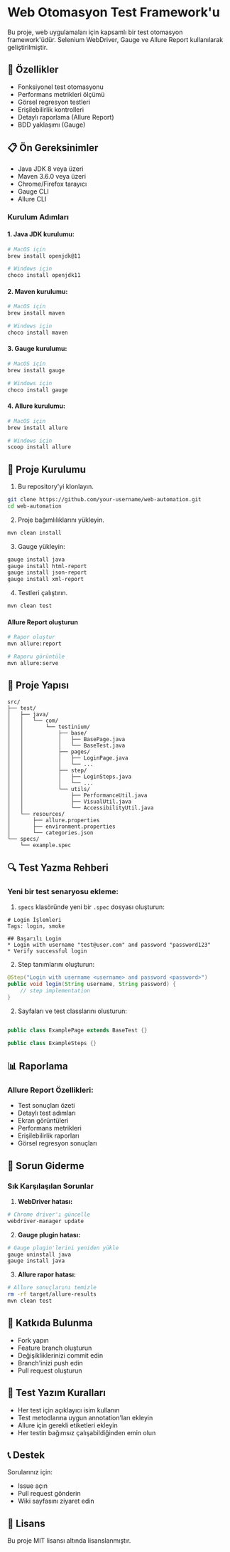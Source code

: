 # Web Otomasyon Test Framework'u

Bu proje, web uygulamaları için kapsamlı bir test otomasyon framework'üdür. Selenium WebDriver, Gauge ve Allure Report kullanılarak geliştirilmiştir.

## 🚀 Özellikler
- Fonksiyonel test otomasyonu
- Performans metrikleri ölçümü
- Görsel regresyon testleri
- Erişilebilirlik kontrolleri
- Detaylı raporlama (Allure Report)
- BDD yaklaşımı (Gauge)

## 📋 Ön Gereksinimler
- Java JDK 8 veya üzeri
- Maven 3.6.0 veya üzeri
- Chrome/Firefox tarayıcı
- Gauge CLI
- Allure CLI

### Kurulum Adımları

#### 1. Java JDK kurulumu:
```bash
# MacOS için
brew install openjdk@11

# Windows için
choco install openjdk11
```

#### 2. Maven kurulumu:
```bash
# MacOS için
brew install maven

# Windows için
choco install maven
```

#### 3. Gauge kurulumu:
```bash
# MacOS için
brew install gauge

# Windows için
choco install gauge
```

#### 4. Allure kurulumu:
```bash
# MacOS için
brew install allure

# Windows için
scoop install allure
```

## 🔧 Proje Kurulumu

1. Bu repository'yi klonlayın.
```bash
git clone https://github.com/your-username/web-automation.git
cd web-automation
```

2. Proje bağımlılıklarını yükleyin.
```bash
mvn clean install
```

3. Gauge yükleyin:
```bash
gauge install java
gauge install html-report
gauge install json-report
gauge install xml-report
```

4. Testleri çalıştırın.
```bash
mvn clean test
```

#### Allure Report oluşturun
```bash
# Rapor oluştur
mvn allure:report

# Raporu görüntüle
mvn allure:serve
```

## 📁 Proje Yapısı
```
src/
├── test/
│   ├── java/
│   │   └── com/
│   │       └── testinium/
│   │           ├── base/
│   │           │   ├── BasePage.java
│   │           │   └── BaseTest.java
│   │           ├── pages/
│   │           │   ├── LoginPage.java
│   │           │   └── ...
│   │           ├── step/
│   │           │   ├── LoginSteps.java
│   │           │   └── ...
│   │           └── utils/
│   │               ├── PerformanceUtil.java
│   │               ├── VisualUtil.java
│   │               └── AccessibilityUtil.java
│   └── resources/
│       ├── allure.properties
│       ├── environment.properties
│       └── categories.json
└── specs/
    └── example.spec
```

## 🔍 Test Yazma Rehberi

### Yeni bir test senaryosu ekleme:
1. `specs` klasöründe yeni bir `.spec` dosyası oluşturun:

```
# Login İşlemleri
Tags: login, smoke

## Başarılı Login
* Login with username "test@user.com" and password "password123"
* Verify successful login
```

2. Step tanımlarını oluşturun:
```java
@Step("Login with username <username> and password <password>")
public void login(String username, String password) {
    // step implementation
}
```

2. Sayfaları ve test classlarını olusturun:
```java

public class ExamplePage extends BaseTest {}

public class ExampleSteps {}
```

## 📊 Raporlama

### Allure Report Özellikleri:
- Test sonuçları özeti
- Detaylı test adımları
- Ekran görüntüleri
- Performans metrikleri
- Erişilebilirlik raporları
- Görsel regresyon sonuçları

## 🔧 Sorun Giderme

### Sık Karşılaşılan Sorunlar
1. **WebDriver hatası:**
```bash
# Chrome driver'ı güncelle
webdriver-manager update
```

2. **Gauge plugin hatası:**
```bash
# Gauge plugin'lerini yeniden yükle
gauge uninstall java
gauge install java
```

3. **Allure rapor hatası:**
```bash
# Allure sonuçlarını temizle
rm -rf target/allure-results
mvn clean test
```

## 🤝 Katkıda Bulunma
- Fork yapın
- Feature branch oluşturun
- Değişikliklerinizi commit edin
- Branch'inizi push edin
- Pull request oluşturun

## 📝 Test Yazım Kuralları
- Her test için açıklayıcı isim kullanın
- Test metodlarına uygun annotation'ları ekleyin
- Allure için gerekli etiketleri ekleyin
- Her testin bağımsız çalışabildiğinden emin olun

## 📞 Destek
Sorularınız için:
- Issue açın
- Pull request gönderin
- Wiki sayfasını ziyaret edin

## 📜 Lisans
Bu proje MIT lisansı altında lisanslanmıştır.
